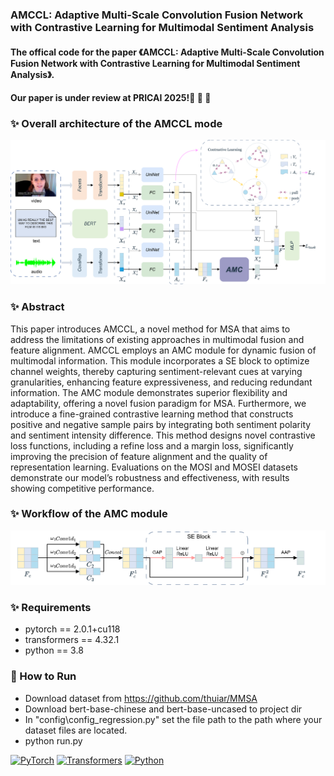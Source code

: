 ### AMCCL: Adaptive Multi-Scale Convolution Fusion Network with Contrastive Learning for Multimodal Sentiment Analysis

#### The offical code for the paper 《AMCCL: Adaptive Multi-Scale Convolution Fusion Network with Contrastive Learning for Multimodal Sentiment Analysis》.

#### Our paper is under review at PRICAI 2025!🚀 🚀 🚀 

### ✨ Overall architecture of the AMCCL mode

![AMCCL Figure](figAMCCL.png)

### ✨ Abstract

This paper introduces AMCCL, a novel method for MSA that aims to address the limitations of existing approaches in multimodal fusion and feature alignment. AMCCL employs an AMC module for dynamic fusion of multimodal information. This module incorporates a SE block to optimize channel weights, thereby capturing sentiment-relevant cues at varying granularities, enhancing feature expressiveness, and reducing redundant information. The AMC module demonstrates superior flexibility and adaptability, offering a novel fusion paradigm for MSA. Furthermore, we introduce a fine-grained contrastive learning method that constructs positive and negative sample pairs by integrating both sentiment polarity and sentiment intensity difference. This method designs novel contrastive loss functions, including a refine loss and a margin loss, significantly improving the precision of feature alignment and the quality of representation learning. Evaluations on the MOSI and MOSEI datasets demonstrate our model’s robustness and effectiveness, with results showing competitive performance.

### ✨ Workflow of the AMC module

![AMC Figure](figAMC.png)

### ✨ Requirements

- pytorch == 2.0.1+cu118
- transformers == 4.32.1
- python == 3.8

### 🚀 How to Run

- Download dataset from https://github.com/thuiar/MMSA
- Download bert-base-chinese and bert-base-uncased to project dir
- In "config\config_regression.py" set the file path to the path where your dataset files are located.
- python run.py


[![PyTorch](https://img.shields.io/badge/PyTorch-2.0.1-EE4C2C?logo=pytorch)](https://pytorch.org/)
[![Transformers](https://img.shields.io/badge/🤗%20Transformers-4.32-yellow)](https://huggingface.co/transformers)
[![Python](https://img.shields.io/badge/Python-3.8-3776AB?logo=python)](https://www.python.org/)
